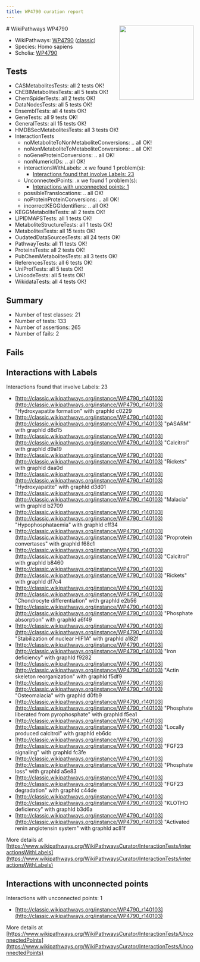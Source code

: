 ```yaml
---
title: WP4790 curation report
---
```


<img style="float: right; width: 200px" src="https://upload.wikimedia.org/wikipedia/commons/thumb/8/83/Wplogo_with_text_500.png/640px-Wplogo_with_text_500.png" />
# WikiPathways WP4790

* WikiPathways: [WP4790](https://wikipathways.org/pathways/WP4790) ([classic](https://classic.wikipathways.org/instance/WP4790))
* Species: Homo sapiens
* Scholia: [WP4790](https://scholia.toolforge.org/wikipathways/WP4790)
## Tests
* CASMetabolitesTests: all 2 tests OK!
* ChEBIMetabolitesTests: all 5 tests OK!
* ChemSpiderTests: all 2 tests OK!
* DataNodesTests: all 5 tests OK!
* EnsemblTests: all 4 tests OK!
* GeneTests: all 9 tests OK!
* GeneralTests: all 15 tests OK!
* HMDBSecMetabolitesTests: all 3 tests OK!
* InteractionTests
    * noMetaboliteToNonMetaboliteConversions: .. all OK!
    * noNonMetaboliteToMetaboliteConversions: .. all OK!
    * noGeneProteinConversions: .. all OK!
    * nonNumericIDs: .. all OK!
    * interactionsWithLabels: .x we found 1 problem(s):
        * [Interactions found that involve Labels: 23](#fe97a8da)
    * UnconnectedPoints: .x we found 1 problem(s):
        * [Interactions with unconnected points: 1](#35a61ad9)
    * possibleTranslocations: .. all OK!
    * noProteinProteinConversions: .. all OK!
    * incorrectKEGGIdentifiers: .. all OK!
* KEGGMetaboliteTests: all 2 tests OK!
* LIPIDMAPSTests: all 1 tests OK!
* MetaboliteStructureTests: all 1 tests OK!
* MetabolitesTests: all 15 tests OK!
* OudatedDataSourcesTests: all 24 tests OK!
* PathwayTests: all 11 tests OK!
* ProteinsTests: all 2 tests OK!
* PubChemMetabolitesTests: all 3 tests OK!
* ReferencesTests: all 6 tests OK!
* UniProtTests: all 5 tests OK!
* UnicodeTests: all 5 tests OK!
* WikidataTests: all 4 tests OK!


## Summary

* Number of test classes: 21
* Number of tests: 133
* Number of assertions: 265
* Number of fails: 2

## Fails

<a name="fe97a8da" />

## Interactions with Labels

Interactions found that involve Labels: 23

* [http://classic.wikipathways.org/instance/WP4790_r140103](http://classic.wikipathways.org/instance/WP4790_r140103) "Hydroxyapatite
formation" with graphId c0229
* [http://classic.wikipathways.org/instance/WP4790_r140103](http://classic.wikipathways.org/instance/WP4790_r140103) "pASARM" with graphId d8d15
* [http://classic.wikipathways.org/instance/WP4790_r140103](http://classic.wikipathways.org/instance/WP4790_r140103) "Calcitrol" with graphId d9a19
* [http://classic.wikipathways.org/instance/WP4790_r140103](http://classic.wikipathways.org/instance/WP4790_r140103) "Rickets" with graphId daa0d
* [http://classic.wikipathways.org/instance/WP4790_r140103](http://classic.wikipathways.org/instance/WP4790_r140103) "Hydroxyapatite" with graphId d3d01
* [http://classic.wikipathways.org/instance/WP4790_r140103](http://classic.wikipathways.org/instance/WP4790_r140103) "Malacia" with graphId b2709
* [http://classic.wikipathways.org/instance/WP4790_r140103](http://classic.wikipathways.org/instance/WP4790_r140103) "Hypophosphataemia" with graphId cff34
* [http://classic.wikipathways.org/instance/WP4790_r140103](http://classic.wikipathways.org/instance/WP4790_r140103) "Proprotein convertases" with graphId f68c1
* [http://classic.wikipathways.org/instance/WP4790_r140103](http://classic.wikipathways.org/instance/WP4790_r140103) "Calcitrol" with graphId b8460
* [http://classic.wikipathways.org/instance/WP4790_r140103](http://classic.wikipathways.org/instance/WP4790_r140103) "Rickets" with graphId df7c4
* [http://classic.wikipathways.org/instance/WP4790_r140103](http://classic.wikipathways.org/instance/WP4790_r140103) "Chondrocyte differentiation" with graphId e2b56
* [http://classic.wikipathways.org/instance/WP4790_r140103](http://classic.wikipathways.org/instance/WP4790_r140103) "Phosphate
absorption" with graphId a6f49
* [http://classic.wikipathways.org/instance/WP4790_r140103](http://classic.wikipathways.org/instance/WP4790_r140103) "Stabilization of
nuclear HIF1A" with graphId a182f
* [http://classic.wikipathways.org/instance/WP4790_r140103](http://classic.wikipathways.org/instance/WP4790_r140103) "Iron deficiency" with graphId f9282
* [http://classic.wikipathways.org/instance/WP4790_r140103](http://classic.wikipathways.org/instance/WP4790_r140103) "Actin skeleton reorganization" with graphId f5df9
* [http://classic.wikipathways.org/instance/WP4790_r140103](http://classic.wikipathways.org/instance/WP4790_r140103) "Osteomalacia" with graphId d0fb9
* [http://classic.wikipathways.org/instance/WP4790_r140103](http://classic.wikipathways.org/instance/WP4790_r140103) "Phosphate liberated
from pyrophosphate" with graphId f5ea1
* [http://classic.wikipathways.org/instance/WP4790_r140103](http://classic.wikipathways.org/instance/WP4790_r140103) "Locally produced
calcitrol" with graphId eb6dc
* [http://classic.wikipathways.org/instance/WP4790_r140103](http://classic.wikipathways.org/instance/WP4790_r140103) "FGF23 signaling" with graphId fc3fe
* [http://classic.wikipathways.org/instance/WP4790_r140103](http://classic.wikipathways.org/instance/WP4790_r140103) "Phosphate loss" with graphId a5e83
* [http://classic.wikipathways.org/instance/WP4790_r140103](http://classic.wikipathways.org/instance/WP4790_r140103) "FGF23 degradation" with graphId c44de
* [http://classic.wikipathways.org/instance/WP4790_r140103](http://classic.wikipathways.org/instance/WP4790_r140103) "KLOTHO deficiency" with graphId b3d6a
* [http://classic.wikipathways.org/instance/WP4790_r140103](http://classic.wikipathways.org/instance/WP4790_r140103) "Activated renin angiotensin system" with graphId ac81f


More details at [https://www.wikipathways.org/WikiPathwaysCurator/InteractionTests/interactionsWithLabels](https://www.wikipathways.org/WikiPathwaysCurator/InteractionTests/interactionsWithLabels)

<a name="35a61ad9" />

## Interactions with unconnected points

Interactions with unconnected points: 1

* [http://classic.wikipathways.org/instance/WP4790_r140103](http://classic.wikipathways.org/instance/WP4790_r140103)


More details at [https://www.wikipathways.org/WikiPathwaysCurator/InteractionTests/UnconnectedPoints](https://www.wikipathways.org/WikiPathwaysCurator/InteractionTests/UnconnectedPoints)

